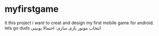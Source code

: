 # myfirstgame
it this project i want to creat and design my first mobile game for android. lets go duds
انتخاب موتور بازی سازی: احتمالا یونیتی 
